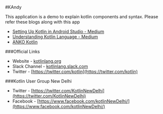 #KAndy

This application is a demo to explain kotlin components and syntax. Please refer these blogs along with this app

* [Setting Up Kotlin in Android Studio - Medium](https://medium.com/@code_crusher/setting-up-kotlin-in-android-studio-d8cc9f4e9108#.mkhjhd9eh)
* [Understanding Kotlin Language - Medium](https://medium.com/@code_crusher/understanding-kotlin-language-de72c7ba9af5)
* [ANKO Kotlin](https://github.com/Kotlin/anko)

###Official Links
* Website - [kotlinlang.org](kotlinlang.org)
* Slack Channel - [kotlinlang.slack.com](kotlinlang.slack.com)
* Twitter - [https://twitter.com/kotlin](https://twitter.com/kotlin)

###Kotlin User Group New Delhi 
* Twitter - [https://twitter.com/KotlinNewDelhi](https://twitter.com/KotlinNewDelhi)
* Facebook - [https://www.facebook.com/kotlinNewDelhi/](https://www.facebook.com/kotlinNewDelhi/)

